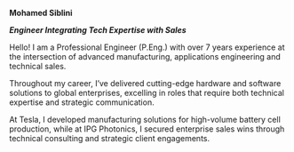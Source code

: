 **Mohamed Siblini**

***Engineer Integrating Tech Expertise with Sales***

Hello! I am a Professional Engineer (P.Eng.) with over 7 years experience at the intersection of advanced manufacturing, applications engineering and technical sales.

Throughout my career, I’ve delivered cutting-edge hardware and software solutions to global enterprises, excelling in roles that require both technical expertise and strategic communication.

At Tesla, I developed manufacturing solutions for high-volume battery cell production, while at IPG Photonics, I secured enterprise sales wins through technical consulting and strategic client engagements.
